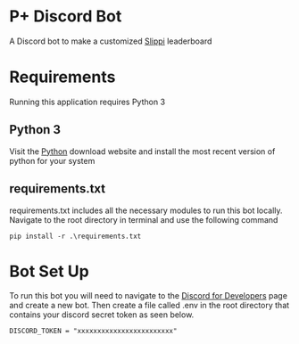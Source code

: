 # P+ Discord Bot
A Discord bot to make a customized [Slippi](Slippi.gg) leaderboard
# Requirements
Running this application requires Python 3 
## Python 3
Visit the [Python](https://www.python.org/downloads/) download website and install the most recent version of python for your system
## requirements.txt
requirements.txt includes all the necessary modules to run this bot locally. Navigate to the root directory in terminal and use the following command
```
pip install -r .\requirements.txt
```
# Bot Set Up
To run this bot you will need to navigate to the [Discord for Developers](https://discord.com/developers) page and create a new bot. 
Then create a file called .env in the root directory that contains your discord secret token as seen below.
```
DISCORD_TOKEN = "xxxxxxxxxxxxxxxxxxxxxxxx"

```
